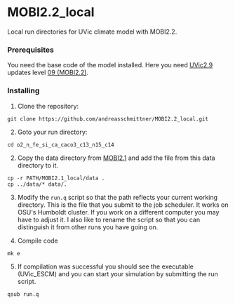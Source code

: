 # MOBI2.2_local
Local run directories for UVic climate model with MOBI2.2.

### Prerequisites
You need the base code of the model installed. Here you need [UVic2.9](https://github.com/OSU-CEOAS-Schmittner/UVic2.9) updates level [09 (MOBI2.2)](https://github.com/OSU-CEOAS-Schmittner/UVic2.9/releases/tag/v2.9.09).

### Installing
1. Clone the repository:
```
git clone https://github.com/andreasschmittner/MOBI2.2_local.git
```
2. Goto your run directory:
```
cd o2_n_fe_si_ca_caco3_c13_n15_c14
```
2. Copy the data directory from [MOBI2.1](https://github.com/andreasschmittner/MOBI2.1_local.git) and add the file from this data directory to it.
```
cp -r PATH/MOBI2.1_local/data .
cp ../data/* data/.
```
3. Modify the `run.q` script so that the path reflects your current working directory. This is the file that you submit to the job scheduler. It works on OSU's Humboldt cluster. If you work on a different computer you may have to adjust it. I also like to rename the script so that you can distinguish it from other runs you have going on.

4. Compile code
```
mk e
```
5. If compilation was successful you should see the executable (UVic_ESCM) and you can start your simulation by submitting the run script.
```
qsub run.q
```

